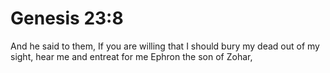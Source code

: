 # Genesis 23:8

And he said to them, If you are willing that I should bury my dead out of my sight, hear me and entreat for me Ephron the son of Zohar,
